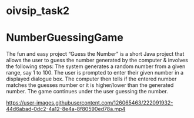 # oivsip_task2

# NumberGuessingGame

The fun and easy project “Guess the Number” is a short Java project that allows the user to guess the number generated by the computer & involves the following steps: The system generates a random number from a given range, say 1 to 100. The user is prompted to enter their given number in a displayed dialogue box. The computer then tells if the entered number matches the guesses number or it is higher/lower than the generated number. The game continues under the user guessing the number.



https://user-images.githubusercontent.com/126065463/222091932-44d6abad-0dc2-4a12-8e4a-8f80590ed78a.mp4

